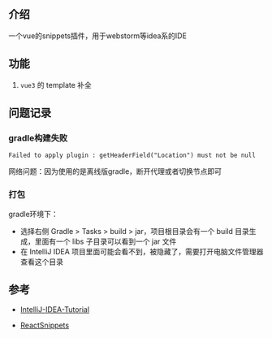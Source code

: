## 介绍
一个vue的snippets插件，用于webstorm等idea系的IDE

## 功能
1. `vue3` 的 template 补全

## 问题记录
### gradle构建失败
`Failed to apply plugin : getHeaderField("Location") must not be null`

网络问题：因为使用的是离线版gradle，断开代理或者切换节点即可

### 打包
gradle环境下：
- 选择右侧 Gradle > Tasks > build > jar，项目根目录会有一个 build 目录生成，里面有一个 libs 子目录可以看到一个 jar 文件
- 在 IntelliJ IDEA 项目里面可能会看不到，被隐藏了，需要打开电脑文件管理器查看这个目录



## 参考
- [IntelliJ-IDEA-Tutorial](https://github.com/judasn/IntelliJ-IDEA-Tutorial/blob/master/plugins-develop.md)

- [ReactSnippets](https://github.com/jinsihou19/ReactSnippets)
